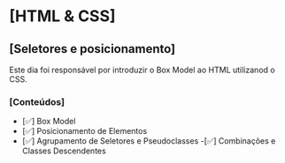 # [HTML & CSS]

## [Seletores e posicionamento]

Este dia foi responsável por introduzir o Box Model ao HTML utilizanod o CSS.
### [Conteúdos]

- [:white_check_mark:] Box Model
- [:white_check_mark:] Posicionamento de Elementos
- [:white_check_mark:] Agrupamento de Seletores e Pseudoclasses
-[:white_check_mark:] Combinações e Classes Descendentes